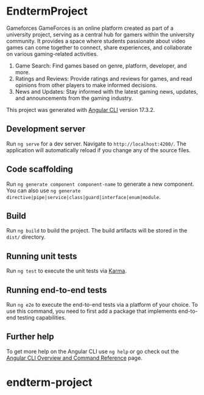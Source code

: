 # EndtermProject

Gameforces
GameForces is an online platform created as part of a university project, serving as a central hub for gamers within the university community. It provides a space where students passionate about video games can come together to connect, share experiences, and collaborate on various gaming-related activities.

1) Game Search: Find games based on genre, platform, developer, and more.
2) Ratings and Reviews: Provide ratings and reviews for games, and read opinions from other players to make informed decisions.
3) News and Updates: Stay informed with the latest gaming news, updates, and announcements from the gaming industry.

This project was generated with [Angular CLI](https://github.com/angular/angular-cli) version 17.3.2.

## Development server

Run `ng serve` for a dev server. Navigate to `http://localhost:4200/`. The application will automatically reload if you change any of the source files.

## Code scaffolding

Run `ng generate component component-name` to generate a new component. You can also use `ng generate directive|pipe|service|class|guard|interface|enum|module`.

## Build

Run `ng build` to build the project. The build artifacts will be stored in the `dist/` directory.

## Running unit tests

Run `ng test` to execute the unit tests via [Karma](https://karma-runner.github.io).

## Running end-to-end tests

Run `ng e2e` to execute the end-to-end tests via a platform of your choice. To use this command, you need to first add a package that implements end-to-end testing capabilities.

## Further help

To get more help on the Angular CLI use `ng help` or go check out the [Angular CLI Overview and Command Reference](https://angular.io/cli) page.
# endterm-project
